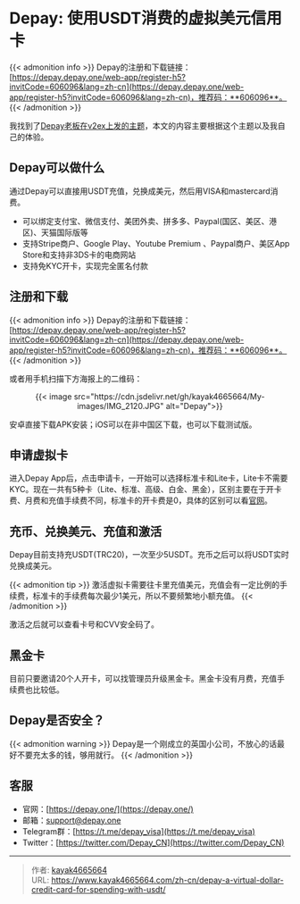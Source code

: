 # Depay: 使用USDT消费的虚拟美元信用卡

{{< admonition info >}}
Depay的注册和下载链接：[https://depay.depay.one/web-app/register-h5?invitCode=606096&lang=zh-cn](https://depay.depay.one/web-app/register-h5?invitCode=606096&lang=zh-cn)，推荐码：**606096**。
{{< /admonition >}}
<!--more-->

我找到了[Depay老板在v2ex上发的主题](https://www.v2ex.com/t/912011)，本文的内容主要根据这个主题以及我自己的体验。

## Depay可以做什么

通过Depay可以直接用USDT充值，兑换成美元，然后用VISA和mastercard消费。

- 可以绑定支付宝、微信支付、美团外卖、拼多多、Paypal(国区、美区、港区)、天猫国际版等
- 支持Stripe商户、Google Play、Youtube Premium 、Paypal商户、美区App Store和支持非3DS卡的电商网站
- 支持免KYC开卡，实现完全匿名付款

## 注册和下载
{{< admonition info >}}
Depay的注册和下载链接：[https://depay.depay.one/web-app/register-h5?invitCode=606096&lang=zh-cn](https://depay.depay.one/web-app/register-h5?invitCode=606096&lang=zh-cn)，推荐码：**606096**。
{{< /admonition >}}

或者用手机扫描下方海报上的二维码：

<div align="center">
{{< image src="https://cdn.jsdelivr.net/gh/kayak4665664/My-images/IMG_2120.JPG" alt="Depay">}}
</div>

安卓直接下载APK安装；iOS可以在非中国区下载，也可以下载测试版。

## 申请虚拟卡

进入Depay App后，点击申请卡，一开始可以选择标准卡和Lite卡，Lite卡不需要KYC。现在一共有5种卡（Lite、标准、高级、白金、黑金），区别主要在于开卡费、月费和充值手续费不同，标准卡的开卡费是0，具体的区别可以看[官网](https://depay.one/zh-cn/rights.html)。

## 充币、兑换美元、充值和激活

Depay目前支持充USDT(TRC20)，一次至少5USDT。充币之后可以将USDT实时兑换成美元。

{{< admonition tip >}}
激活虚拟卡需要往卡里充值美元，充值会有一定比例的手续费，标准卡的手续费每次最少1美元，所以不要频繁地小额充值。
{{< /admonition >}}

激活之后就可以查看卡号和CVV安全码了。

## 黑金卡

目前只要邀请20个人开卡，可以找管理员升级黑金卡。黑金卡没有月费，充值手续费也比较低。

## Depay是否安全？
{{< admonition warning >}}
Depay是一个刚成立的英国小公司，不放心的话最好不要充太多的钱，够用就行。
{{< /admonition >}}

## 客服
- 官网：[https://depay.one/](https://depay.one/)
- 邮箱：[support@depay.one](mailto:support@depay.one)
- Telegram群：[https://t.me/depay_visa](https://t.me/depay_visa)
- Twitter：[https://twitter.com/Depay_CN](https://twitter.com/Depay_CN)

---

> 作者: [kayak4665664](https://github.com/kayak4665664)  
> URL: https://www.kayak4665664.com/zh-cn/depay-a-virtual-dollar-credit-card-for-spending-with-usdt/  

